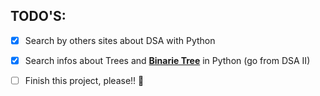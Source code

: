 ## TODO'S:

- [x] Search by others sites about DSA with Python

- [x] Search infos about Trees and **[Binarie Tree](https://www.tutorialspoint.com/python_data_structure/python_binary_tree.htm)** in Python (go from DSA II)

- [ ] Finish this project, please!! 🙏